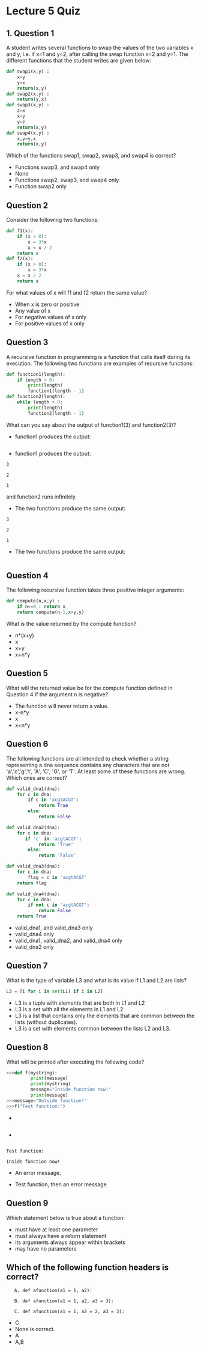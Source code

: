 # Lecture 5 Quiz

## 1. Question 1
A student writes several functions to swap the values of the two variables x and y, i.e. if x=1 and y=2, after 
calling the swap function x=2 and y=1. The different functions that the student writes are given below:
```Python
def swap1(x,y) :
    x=y
    y=x
    return(x,y)
def swap2(x,y) :
    return(y,x)
def swap3(x,y) :
    z=x
    x=y
    y=z
    return(x,y)
def swap4(x,y) :
    x,y=y,x
    return(x,y)
```    
Which of the functions swap1, swap2, swap3, and swap4 is correct?
* Functions swap3, and swap4 only
* None
* Functions swap2, swap3, and swap4 only
* Function swap2 only

## Question 2
Consider the following two functions:
```Python
def f1(x):
    if (x > 0):
        x = 3*x 
        x = x / 2
    return x
def f2(x):
    if (x > 0):
        x = 3*x
    x = x / 2
    return x
```
For what values of x will f1 and f2 return the same value?
* When x is zero or positive
* Any value of x
* For negative values of x only
* For positive values of x only

## Question 3
A recursive function in programming is a function that calls itself during its execution. The following two functions are examples of recursive functions:
```Python
def function1(length):
    if length > 0:
        print(length)
        function1(length - 1)
def function2(length):
    while length > 0:
        print(length)
        function2(length - 1)
```
What can you say about the output of function1(3) and function2(3)?
* function1 produces the output: 
``` 3 2 1 and function2 runs infinitely.
```
* function1 produces the output:
```
3

2

1
```
and function2 runs infinitely.
* The two functions produce the same output:
```
3

2

1
```
* The two functions produce the same output:
``` 1 2 3.
``` 

## Question 4
The following recursive function takes three positive integer arguments:
```Python
def compute(n,x,y) :
    if n==0 : return x
    return compute(n-1,x+y,y)
```
What is the value returned by the compute function?
* n*(x+y)
* x
* x+y
* x+n*y

## Question 5
What will the returned value be for the compute function defined in Question 4 if the argument n is negative?
* The function will never return a value.
* x-n*y
* x
* x+n*y

## Question 6
The following functions are all intended to check whether a string representing a dna sequence contains any characters 
that are not 'a','c','g','t', 'A', 'C', 'G', or 'T'. At least some of these functions are wrong. Which ones are correct?
```Python
def valid_dna1(dna):
    for c in dna:
        if c in 'acgtACGT':
            return True
        else:
            return False
```
```Python 
def valid_dna2(dna):
    for c in dna:
       if 'c' in 'acgtACGT':
            return 'True'
        else:
            return 'False'
```
```Python
def valid_dna3(dna):
    for c in dna:
        flag = c in 'acgtACGT'
    return flag
```
```Python
def valid_dna4(dna):
    for c in dna:
        if not c in 'acgtACGT':
            return False
    return True
```
* valid_dna1, and valid_dna3 only
* valid_dna4 only
* valid_dna1, valid_dna2, and valid_dna4 only
* valid_dna2 only

## Question 7
What is the type of variable L3 and what is its value if L1 and L2 are lists?
```Python
L3 = [i for i in set(L1) if i in L2]
```
* L3 is a tuple with elements that are both in L1 and L2
* L3 is a set with all the elements in L1 and L2.
* L3 is a list that contains only the elements that are common between the lists (without duplicates).
* L3 is a set with elements common between the lists L2 and L3.

## Question 8
What will be printed after executing the following code?
```Python
>>>def f(mystring):
         print(message)
         print(mystring)
         message="Inside function now!"
         print(message)
>>>message="Outside function!"
>>>f("Test function:")
```
* 
```Outside function!
```
* 
```Outside function!

Test function:

Inside function now!
```

* An error message.

* Test function, then an error message

## Question 9
Which statement below is true about a function:
* must have at least one parameter
* must always have a return statement
* its arguments always appear within brackets
* may have no parameters

## Which of the following function headers is correct?
```
   A. def afunction(a1 = 1, a2):

   B. def afunction(a1 = 1, a2, a3 = 3):

   C. def afunction(a1 = 1, a2 = 2, a3 = 3):
```   
* C
* None is correct.
* A
* A,B

